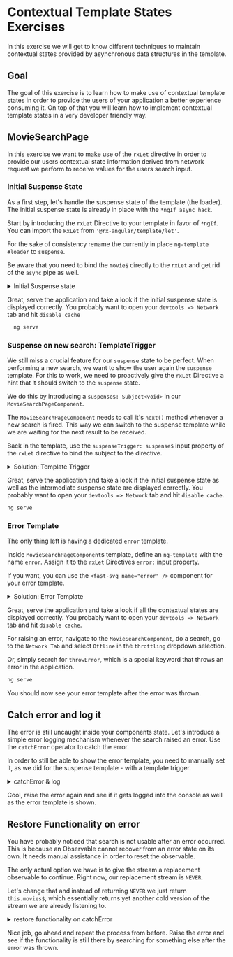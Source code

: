 # Contextual Template States Exercises

In this exercise we will get to know different techniques to maintain contextual states provided by asynchronous data
structures in the template.

## Goal

The goal of this exercise is to learn how to make use of contextual template states in order to provide the users of your
application a better experience consuming it. On top of that you will learn how to implement contextual template states
in a very developer friendly way.

## MovieSearchPage

In this exercise we want to make use of the `rxLet` directive in order to provide our users contextual state information
derived from network request we perform to receive values for the users search input.

### Initial Suspense State

As a first step, let's handle the suspense state of the template (the loader).
The initial suspense state is already in place with the `*ngIf async hack`.

Start by introducing the `rxLet` Directive to your template in favor of `*ngIf`.   
You can import the `RxLet` from `'@rx-angular/template/let'`.

For the sake of consistency rename the currently in place `ng-template #loader` to `suspense`.

Be aware that you need to bind the `movie$` directly to the `rxLet` and get rid of the `async` pipe as well.

<details>
  <summary>Initial Suspense state</summary>

```html
<!--movie-search-page.component.html-->

<ng-container *rxLet="movies$; let movies; suspense: suspense">

  <!-- the template-->

</ng-container>

<ng-template #suspense>
  <div class="loader"></div>
</ng-template>


```

</details>

Great, serve the application and take a look if the initial suspense state is displayed correctly.
You probably want to open your `devtools => Network` tab and hit `disable cache`

```bash
  ng serve
```

### Suspense on new search: TemplateTrigger

We still miss a crucial feature for our `suspense` state to be perfect. When performing a new search, we want to show
the user again the `suspense` template.
For this to work, we need to proactively give the `rxLet` Directive a hint that it should switch to the `suspense`
state.

We do this by introducing a `suspense$: Subject<void>` in our `MovieSearchPageComponent`.

The `MovieSearchPageComponent` needs to call it's `next()` method whenever a new search is fired. This way we can switch to
the suspense template while we are waiting for the next result to be received.

Back in the template, use the `suspenseTrigger: suspense$` input property of the `rxLet` directive to bind the subject to
the directive.

<details>
  <summary>Solution: Template Trigger</summary>

```ts

readonly
suspense$ = new Subject<void>();

movies$ = this.activatedRoute.params.pipe(
  switchMap((params) => {
    // call the suspenseTrigger when getting new route params
    this.suspense$.next();
    return this.movieService.searchMovies(params.query);
  })
);

```

```html
<!--movie-search-page.component.html-->

<ng-container *rxLet="movies$; let movies; suspense: suspense; suspenseTrigger: suspense$">

</ng-container>
```

</details>

Great, serve the application and take a look if the initial suspense state as well as the intermediate suspense state are
displayed correctly. You probably want to open your `devtools => Network` tab and hit `disable cache`.

```bash
ng serve
```

### Error Template

The only thing left is having a dedicated `error` template.

Inside `MovieSearchPageComponent`s template, define an `ng-template` with the name `error`.
Assign it to the `rxLet` Directives `error:` input property.

If you want, you can use the `<fast-svg name="error" />` component for your error template.

<details>
  <summary>Solution: Error Template</summary>

```html
<!--movie-search-page.component.html-->

<ng-container *rxLet="movies$; let movies; error: error; suspense: suspense; suspenseTrigger: suspense$">

</ng-container>

<ng-template #error>
  <h2>An error occurred</h2>
  <div>
    <fast-svg name="error"/>
  </div>
</ng-template>
```

</details>

Great, serve the application and take a look if all the contextual states are
displayed correctly. You probably want to open your `devtools => Network` tab and hit `disable cache`.

For raising an error, navigate to the `MovieSearchComponent`, do a search, go to the `Network Tab` and select `Offline` in
the `throttling` dropdown selection.

Or, simply search for `throwError`, which is a special keyword that throws an error in the application.

```bash
ng serve
```

You should now see your error template after the error was thrown.

## Catch error and log it

The error is still uncaught inside your components state. Let's introduce a simple error logging mechanism whenever the
search raised an error. Use the `catchError` operator to catch the error.

In order to still be able to show the error template, you need to manually set it, as we did for the suspense template - with a template trigger.

<details>
  <summary>catchError & log</summary>

```ts

// movie-search-page.component.ts

readonly
error$ = new Subject<void>();

movies$ = this.activatedRoute.params.pipe(
  switchMap((params) => {
    return this.movieService.searchMovies(params['query']);
  }),
  catchError(e => {
    this.error$.next();
    console.error('an error occurred when searching', e);
    return NEVER; // return NEVER, as we don't want to send data to the let directive
  })
);

```

Don't forget to bind the trigger in the template.

```html

<!-- movie-search-page.component.html -->

<ng-container *rxLet="movies$; let movies; suspense: loader; error: error; suspenseTrigger: suspense$; errorTrigger: error$">
</ng-container>


```

</details>

Cool, raise the error again and see if it gets logged into the console as well as the error template is shown.

## Restore Functionality on error

You have probably noticed that search is not usable after an error occurred. This is because an Observable cannot recover from
an error state on its own. It needs manual assistance in order to reset the observable.

The only actual option we have is to give the stream a replacement observable to continue. Right now, our replacement stream is `NEVER`.

Let's change that and instead of returning `NEVER` we just return `this.movies$`, which essentially returns yet another cold version of the 
stream we are already listening to.

<details>
  <summary>restore functionality on catchError</summary>

```ts

// movie-search-page.component.ts

movies$ = this.activatedRoute.params.pipe(
  switchMap((params) => {
    this.supsense$.next();
    return this.movieService.searchMovies(params['query']);
  }),
  catchError(e => {
    this.error$.next();
    console.error('an error occurred when searching', e);
    return this.movies$; // we return the stream again to keep on listening to activatedRoute params and do the search
  })
);

```

</details>

Nice job, go ahead and repeat the process from before. Raise the error and see if the functionality is still there by searching for something else
after the error was thrown.

